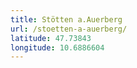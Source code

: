 ```yaml
---
title: Stötten a.Auerberg
url: /stoetten-a-auerberg/
latitude: 47.73843
longitude: 10.6886604
---
```

